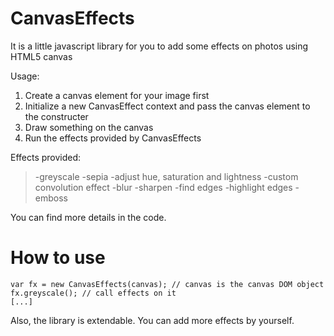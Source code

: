 CanvasEffects
=============

It is a little javascript library for you to add some effects on photos using HTML5 canvas

Usage:

1. Create a canvas element for your image first
2. Initialize a new CanvasEffect context and pass the canvas element to the constructer
3. Draw something on the canvas
4. Run the effects provided by CanvasEffects

Effects provided:
> -greyscale
> -sepia
> -adjust hue, saturation and lightness
> -custom convolution effect
> -blur
> -sharpen
> -find edges
> -highlight edges
> -emboss

You can find more details in the code.

How to use
=============

    var fx = new CanvasEffects(canvas); // canvas is the canvas DOM object
	fx.greyscale(); // call effects on it
	[...]

Also, the library is extendable. You can add more effects by yourself.